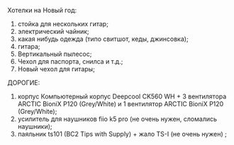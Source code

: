 Хотелки на Новый год:
1. стойка для нескольких гитар;
2. электрический чайник;
3. какая нибудь одежда (типо свитшот, кеды, джинсовка);
4. гитара;
5. Вертикальный пылесос;
6. Чехол для паспорта, снилса и т.д.;
7. Новый чехол для гитары;

ДОРОГИЕ:
1. корпус Компьютерный корпус Deepcool CK560 WH + 3 вентилятора ARCTIC BioniX P120 (Grey/White) и 1 вентилятор ARCTIC BioniX P120 (Grey/White);
2. усилитель для наушников fiio k5 pro (не очень нужен, сломались наушники);
3. паяльник ts101 (BC2 Tips with Supply) + жало TS-I (не очень нужен) ;
